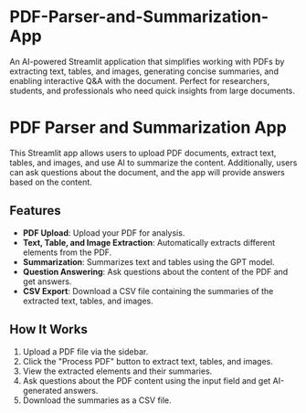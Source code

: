 # PDF-Parser-and-Summarization-App
An AI-powered Streamlit application that simplifies working with PDFs by extracting text, tables, and images, generating concise summaries, and enabling interactive Q&amp;A with the document. Perfect for researchers, students, and professionals who need quick insights from large documents.

# PDF Parser and Summarization App

This Streamlit app allows users to upload PDF documents, extract text, tables, and images, and use AI to summarize the content. Additionally, users can ask questions about the document, and the app will provide answers based on the content.

## Features

- **PDF Upload**: Upload your PDF for analysis.
- **Text, Table, and Image Extraction**: Automatically extracts different elements from the PDF.
- **Summarization**: Summarizes text and tables using the GPT model.
- **Question Answering**: Ask questions about the content of the PDF and get answers.
- **CSV Export**: Download a CSV file containing the summaries of the extracted text, tables, and images.

## How It Works

1. Upload a PDF file via the sidebar.
2. Click the "Process PDF" button to extract text, tables, and images.
3. View the extracted elements and their summaries.
4. Ask questions about the PDF content using the input field and get AI-generated answers.
5. Download the summaries as a CSV file.
